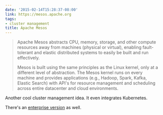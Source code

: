 ```yaml
---
date: '2015-02-14T15:28:37-08:00'
link: https://mesos.apache.org
tags:
- cluster management
title: Apache Mesos
---
```


>Apache Mesos abstracts CPU, memory, storage, and other compute resources away from machines (physical or virtual), enabling fault-tolerant and elastic distributed systems to easily be built and run effectively.
>
>Mesos is built using the same principles as the Linux kernel, only at a different level of abstraction. The Mesos kernel runs on every machine and provides applications (e.g., Hadoop, Spark, Kafka, Elastic Search) with API's for resource management and scheduling across entire datacenter and cloud environments.

Another cool cluster management idea. It even integrates Kubernetes.

There's an [enterprise version](https://mesosphere.com) as well.
